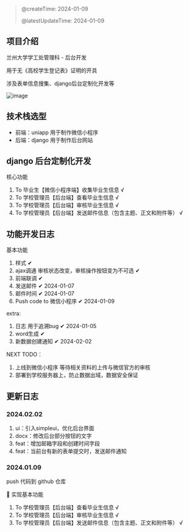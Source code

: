 > @createTime: 2024-01-09
> 
> @latestUpdateTime: 2024-01-09

## 项目介绍
兰州大学学工处管理科 - 后台开发

用于无《高校学生登记表》证明的开具

涉及表单信息搜集、django后台定制化开发等

![image](https://figs-bed-1307577475.cos.ap-nanjing.myqcloud.com/imgs-bed/20240202170539.png)

## 技术栈选型
- 前端：uniapp 用于制作微信小程序
- 后端：django 用于制作后台网站


## django 后台定制化开发
核心功能
1. To 毕业生【微信小程序端】收集毕业生信息 √
2. To 学校管理员【后台端】查看毕业生信息 √
3. To 学校管理员【后台端】审核毕业生信息 √
4. To 学校管理员【后台端】发送邮件信息（包含主题、正文和附件等） √

## 功能开发日志
基本功能
1. 样式 ✔
2. ajax调通  审核状态改变，审核操作按钮变为不可选  ✔
3. 前端联调  ✔
4. 发送邮件  ✔ 2024-01-07
5. 邮件时间  ✔ 2024-01-07
6. Push code to 微信小程序  ✔ 2024-01-09


extra:
1. 日志 用于追溯bug ✔ 2024-01-05
2. word生成 ✔
3. 新数据创建通知 ✔ 2024-02-02

NEXT TODO：
1. 上线到微信小程序 等待相关资料的上传与微信官方的审核
2. 部署到学校服务器上，防止数据出域，数据安全保证


## 更新日志
### 2024.02.02
1. ui：引入simpleui，优化后台界面
2. docx：修改后台部分按钮的文字
3. feat：增加邮箱字段和创建时间字段
4. feat：当前台有新的表单提交时，发送邮件通知


### 2024.01.09
push 代码到 github 仓库

🌟 实现基本功能
1. To 学校管理员【后台端】查看毕业生信息 √
2. To 学校管理员【后台端】审核毕业生信息 √
3. To 学校管理员【后台端】发送邮件信息（包含主题、正文和附件等） √